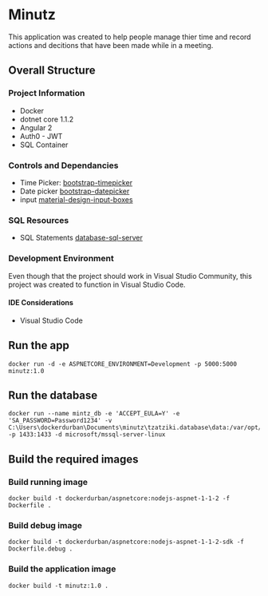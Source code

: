 # Minutz

This application was created to help people manage thier time and record actions and decitions that have been made while in a meeting. 

## Overall Structure

### Project Information

- Docker
- dotnet core 1.1.2 
- Angular 2
- Auth0 - JWT
- SQL Container

### Controls and Dependancies

- Time Picker: [bootstrap-timepicker](http://jdewit.github.io/bootstrap-timepicker/)
- Date picker [bootstrap-datepicker](https://uxsolutions.github.io/bootstrap-datepicker/?markup=input&format=&weekStart=&startDate=&endDate=&startView=0&minViewMode=0&maxViewMode=4&todayBtn=false&clearBtn=false&language=en&orientation=auto&multidate=&multidateSeparator=&daysOfWeekDisabled=0&daysOfWeekDisabled=6&calendarWeeks=on&autoclose=on&todayHighlight=on&keyboardNavigation=on&forceParse=on&datesDisabled=on&toggleActive=on&defaultViewDate=on#sandbox)
- input [material-design-input-boxes](https://scotch.io/tutorials/google-material-design-input-boxes-in-css3)

### SQL Resources

- SQL Statements [database-sql-server](https://docs.microsoft.com/en-us/sql/t-sql/statements/create-database-sql-server-transact-sql)

### Development Environment

Even though that the project should work in Visual Studio Community, this project was created to function in Visual Studio Code.

#### IDE Considerations

- Visual Studio Code

## Run the app

    docker run -d -e ASPNETCORE_ENVIRONMENT=Development -p 5000:5000 minutz:1.0

## Run the database

    docker run --name mintz_db -e 'ACCEPT_EULA=Y' -e 'SA_PASSWORD=Password1234' -v C:\Users\dockerdurban\Documents\minutz\tzatziki.database\data:/var/opt/mssql/data  -p 1433:1433 -d microsoft/mssql-server-linux

## Build the required images

### Build running image

    docker build -t dockerdurban/aspnetcore:nodejs-aspnet-1-1-2 -f Dockerfile .

### Build debug image

    docker build -t dockerdurban/aspnetcore:nodejs-aspnet-1-1-2-sdk -f Dockerfile.debug .

### Build the application image

    docker build -t minutz:1.0 .
